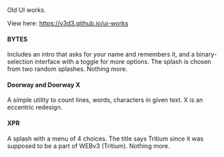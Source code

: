 Old UI works.

View here: https://v3d3.github.io/ui-works

#### BYTES
Includes an intro that asks for your name and remembers it, and a binary-selection interface with a toggle for more options. The splash is chosen from two random splashes. Nothing more.

#### Doorway and Doorway X
A simple utility to count lines, words, characters in given text. X is an eccentric redesign.

#### XPR
A splash with a menu of 4 choices. The title says Tritium since it was supposed to be a part of WEBv3 (Tritium). Nothing more.